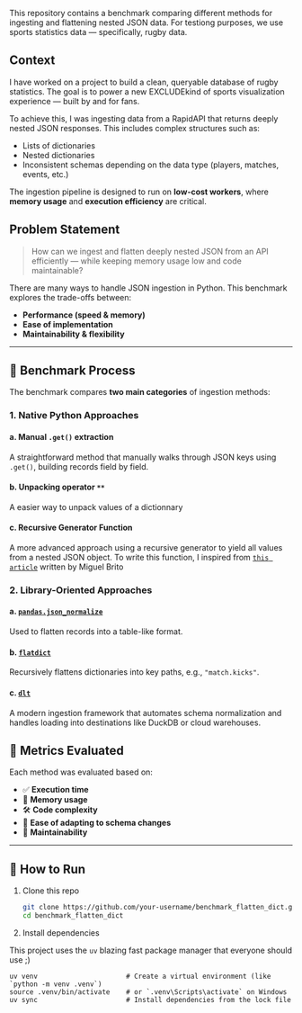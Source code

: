 
This repository contains a benchmark comparing different methods for ingesting and flattening nested JSON data. 
For testiong purposes, we use sports statistics data — specifically, rugby data.

## Context

I have worked on a project to build a clean, queryable database of rugby statistics. The goal is to power a new EXCLUDEkind of sports visualization experience — built by and for fans.

To achieve this, I was ingesting data from a RapidAPI that returns deeply nested JSON responses. This includes complex structures such as:

- Lists of dictionaries
- Nested dictionaries
- Inconsistent schemas depending on the data type (players, matches, events, etc.)

The ingestion pipeline is designed to run on **low-cost workers**, where **memory usage** and **execution efficiency** are critical.


## Problem Statement

> How can we ingest and flatten deeply nested JSON from an API efficiently — while keeping memory usage low and code maintainable?

There are many ways to handle JSON ingestion in Python. This benchmark explores the trade-offs between:

- **Performance (speed & memory)**
- **Ease of implementation**
- **Maintainability & flexibility**

---

## 🧪 Benchmark Process

The benchmark compares **two main categories** of ingestion methods:

### 1. Native Python Approaches

#### a. Manual `.get()` extraction
A straightforward method that manually walks through JSON keys using `.get()`, building records field by field.

#### b. Unpacking operator `**`
A easier way to unpack values of a dictionnary

#### c. Recursive Generator Function
A more advanced approach using a recursive generator to yield all values from a nested JSON object.
To write this function, I inspired from [`this article`](https://www.freecodecamp.org/news/how-to-flatten-a-dictionary-in-python-in-4-different-ways/) written by Miguel Brito

### 2. Library-Oriented Approaches

#### a. [`pandas.json_normalize`](https://pandas.pydata.org/docs/reference/api/pandas.json_normalize.html)
Used to flatten records into a table-like format.

#### b. [`flatdict`](https://pypi.org/project/flatdict/)
Recursively flattens dictionaries into key paths, e.g., `"match.kicks"`.

#### c. [`dlt`](https://dlthub.com/docs/intro)
A modern ingestion framework that automates schema normalization and handles loading into destinations like DuckDB or cloud warehouses.

## 🧾 Metrics Evaluated

Each method was evaluated based on:

- ✅ **Execution time**
- 🧠 **Memory usage** 
- 🛠️ **Code complexity**
- 🔧 **Ease of adapting to schema changes**
- 🔄 **Maintainability**

---

## 🚀 How to Run

1. Clone this repo  
   ```bash
   git clone https://github.com/your-username/benchmark_flatten_dict.git
   cd benchmark_flatten_dict
   ```

2. Install dependencies  

This project uses the `uv` blazing fast package manager that everyone should use ;)
```
uv venv                      # Create a virtual environment (like `python -m venv .venv`)
source .venv/bin/activate    # or `.venv\Scripts\activate` on Windows
uv sync                      # Install dependencies from the lock file
```

